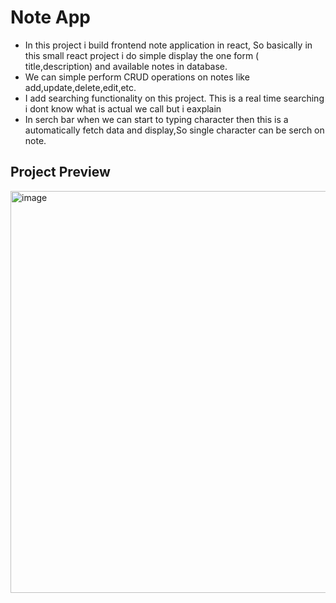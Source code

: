 # Note App

- In this project i build frontend note application in react, So basically in this small react project i do simple display the one form ( title,description) and available notes in database.
- We can simple perform CRUD operations on notes like add,update,delete,edit,etc.
- I add searching functionality on this project. This is a real time searching i dont know what is actual we call but i eaxplain
- In serch bar when we can start to typing character then this is a automatically fetch data and display,So single character can be serch on note.

## Project Preview

<img width="1919" height="643" alt="image" src="https://github.com/user-attachments/assets/12a73b54-b7bf-4c6c-b853-8c3eeae20aba" />

